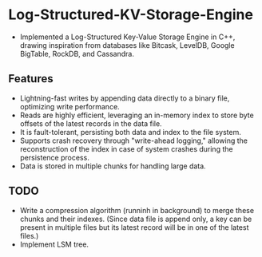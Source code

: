 # Log-Structured-KV-Storage-Engine

* Implemented a Log-Structured Key-Value Storage Engine in C++, drawing inspiration from databases like Bitcask, LevelDB, Google BigTable, RockDB, and Cassandra.

## Features
* Lightning-fast writes by appending data directly to a binary file, optimizing write performance.
* Reads are highly efficient, leveraging an in-memory index to store byte offsets of the latest records in the data file. 
* It is fault-tolerant, persisting both data and index to the file system.
* Supports crash recovery through "write-ahead logging," allowing the reconstruction of the index in case of system crashes during the persistence process.
* Data is stored in multiple chunks for handling large data. 

## TODO
* Write a compression algorithm (runninh in background) to merge these chunks and their indexes. (Since data file is append only, a key can be present in multiple files but its latest record will be in one of the latest files.)
* Implement LSM tree.
